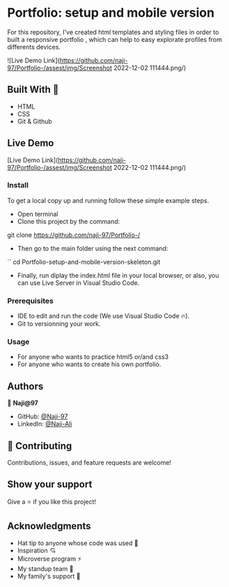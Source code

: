 # Portfolio: setup and mobile version 

For this repository, I've created html templates and styling files in order to built a responsive portfolio , which can help to easy explorate profiles from differents devices.

![Live Demo Link](https://github.com/naji-97/Portfolio-/assest/img/Screenshot 2022-12-02 111444.png/)

## Built With 🔨

- HTML
- CSS
- Git & Github

## Live Demo

[Live Demo Link](https://github.com/naji-97/Portfolio-/assest/img/Screenshot 2022-12-02 111444.png/)

### Install

To get a local copy up and running follow these simple example steps.

- Open terminal
- Clone this project by the command:

git clone https://github.com/naji-97/Portfolio-/

- Then go to the main folder using the next command:

``
cd Portfolio-setup-and-mobile-version-skeleton.git

- Finally, run diplay the index.html file in your local browser, or also, you can use Live Server in Visual Studio Code.

### Prerequisites

- IDE to edit and run the code (We use Visual Studio Code 🔥).
- Git to versionning your work.

### Usage

- For anyone who wants to practice html5 or/and css3
- For anyone who wants to create his own portfolio.

## Authors

👤 **Naji@97**

- GitHub: [@Naji-97](https://github.com/Naji-97)
- LinkedIn: [@Naji-Ali](https://www.linkedin.com/in/naji-ali-55b5421b3//)

## 🤝 Contributing

Contributions, issues, and feature requests are welcome!

## Show your support

Give a ⭐️ if you like this project!

## Acknowledgments

- Hat tip to anyone whose code was used 🔰
- Inspiration 💘
- Microverse program ⚡
- My standup team 🏹
- My family's support 🙌
